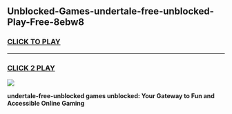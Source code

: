 
## Unblocked-Games-undertale-free-unblocked-Play-Free-8ebw8
<h3>
<a href="https://premium76.site?title=undertale-free-unblocked&ref=23A">CLICK TO PLAY</a></h3>
<hr>

<h3>
<a href="https://premium76.site?title=undertale-free-unblocked&ref=23A">CLICK 2 PLAY</a>
  
</h3>

<a href="https://premium76.site?title=undertale-free-unblocked&ref=23A"><img src="https://clearcache.store/games.png"></a>


**undertale-free-unblocked games unblocked: Your Gateway to Fun and Accessible Online Gaming**
